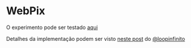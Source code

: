 # WebPix

O experimento pode ser testado [aqui](https://caiogondim.github.io/webpix)

Detalhes da implementação podem ser visto [neste post](http://loopinfinito.com.br/2012/11/20/html5-camera-com-webpix/) do [@loopinfinito](http://twitter.com/loopinfinito)

